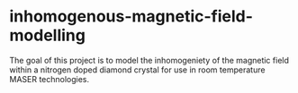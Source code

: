 # inhomogenous-magnetic-field-modelling

The goal of this project is to model the inhomogeniety of the magnetic field within a nitrogen doped diamond crystal for use in room temperature MASER technologies. 
